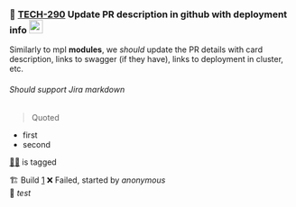 ### 📕 [TECH-290](https://vandebron.atlassian.net/browse/TECH-290) Update PR description in github with deployment info <img src="https://avatar-management--avatars.us-west-2.prod.public.atl-paas.net/557058:73eb6738-a8dc-4e71-beb2-16761407e54e/44a3caa2-b498-4ee1-927d-bdb0901a683e/24" width="24" height="24" alt="sam@vandebron.nl" /> 
Similarly to mpl **modules**, we *should* update the PR details with card description, links to swagger (if they have), links to deployment in cluster, etc.

###### Should support Jira markdown

> Quoted

- first
- second

[👩‍💻](https://vandebron.atlassian.net/browse/TECH-290/jira/people/6151b89d72f6970069e87968) is tagged



🏗️ Build [1](http://localhost:3000/) ❌ Failed, started by _anonymous_  
🚀 _test_  
